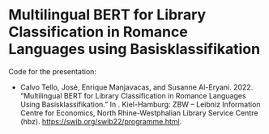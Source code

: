 # Multilingual BERT for Library Classification in Romance Languages using Basisklassifikation

Code for the presentation:
* Calvo Tello, José, Enrique Manjavacas, and Susanne Al-Eryani. 2022. “Multilingual BERT for Library Classification in Romance Languages Using Basisklassifikation.” In . Kiel-Hamburg: ZBW – Leibniz Information Centre for Economics,  North Rhine-Westphalian Library Service Centre (hbz). https://swib.org/swib22/programme.html.


